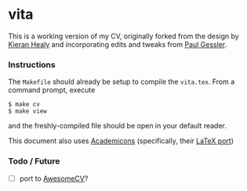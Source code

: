 # vita

This is a working version of my CV, originally forked from the design by [Kieran Healy](http://kieranhealy.org/) and incorporating edits and tweaks from [Paul Gessler](https://www.github.com/pdgessler).

### Instructions

The `Makefile` should already be setup to compile the `vita.tex`. From a command prompt, execute

    $ make cv
    $ make view

and the freshly-compiled file should be open in your default reader.

This document also uses [Academicons](http://jpswalsh.github.io/academicons/) (specifically, their [LaTeX port](https://www.ctan.org/tex-archive/fonts/academicons?lang=en))


### Todo / Future

- [ ] port to [AwesomeCV](https://github.com/posquit0/Awesome-CV)?
